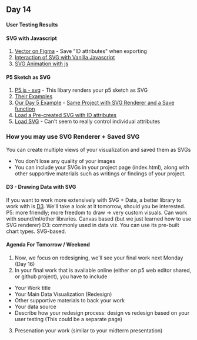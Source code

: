 ## Day 14

#### User Testing Results

#### SVG with Javascript
1. [Vector on Figma](https://www.figma.com/file/JSVhAfLHyF6UZqEN1CJ6Sf/Vector?node-id=0%3A1) - Save "ID attributes" when exporting
2. [Interaction of SVG with Vanilla Javascript](https://editor.p5js.org/lee.inhye/sketches/XL70jX-3z)
3. [SVG Animation with js](https://css-tricks.com/lodge/svg/27-animating-svg-javascript/)

#### P5 Sketch as SVG  
1. [P5.js - svg](https://www.npmjs.com/package/p5.js-svg) - This libary renders your p5 sketch as SVG 
2. [Their Examples](https://zenozeng.github.io/p5.js-svg/examples/#basic)
3. [Our Day 5 Example](https://editor.p5js.org/lee.inhye/sketches/j2wUJrBJj) - [Same Project with SVG Renderer and a Save function](https://editor.p5js.org/lee.inhye/sketches/xxPMlxfEg) 
4. [Load a Pre-created SVG with ID attributes](https://editor.p5js.org/lee.inhye/sketches/j4160Z0mdi) 
5. [Load SVG](https://editor.p5js.org/lee.inhye/sketches/eED6ILmy4) - Can't seem to really control individual attributes 

### How you may use SVG Renderer + Saved SVG 
You can create multiple views of your visualization and saved them as SVGs 
- You don't lose any quality of your images 
- You can include your SVGs in your project page (index.html), along with other supportive materials such as writings or findings of your project.

#### D3 - Drawing Data with SVG
If you want to work more extensively with SVG + Data, a better library to work with is [D3](https://d3js.org/). 
We'll take a look at it tomorrow, should you be interested.
P5: more friendly; more freedom to draw -> very custom visuals. Can work with sound/ml/other libraries. Canvas based (but we just learned how to use SVG renderer) 
D3: commonly used in data viz. You can use its pre-built chart types. SVG-based.  

#### Agenda For Tomorrow / Weekend
1. Now, we focus on redesigning, we'll see your final work next Monday (Day 16)
2. In your final work that is available online (either on p5 web editor shared, or github project), you have to include 
- Your Work title
- Your Main Data Visualization (Redesign)
- Other supportive materials to back your work
- Your data source
- Describe how your redesign process: design vs redesign based on your user testing (This could be a separate page)
3. Presenation your work (similar to your midterm presentation)

